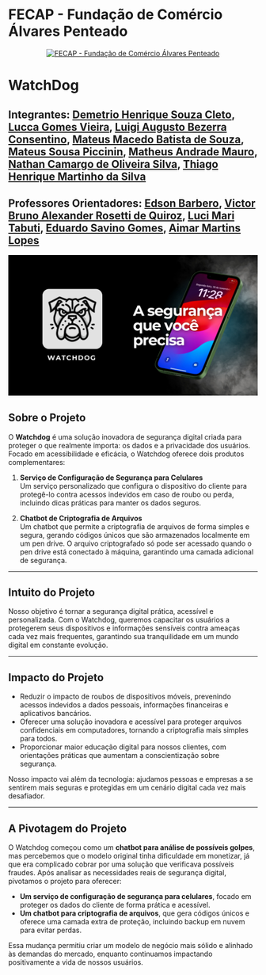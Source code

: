 # FECAP - Fundação de Comércio Álvares Penteado

<p align="center">
<a href= "https://www.fecap.br/"><img src="https://encrypted-tbn0.gstatic.com/images?q=tbn:ANd9GcRhZPrRa89Kma0ZZogxm0pi-tCn_TLKeHGVxywp-LXAFGR3B1DPouAJYHgKZGV0XTEf4AE&usqp=CAU" alt="FECAP - Fundação de Comércio Álvares Penteado" border="0"></a>
</p>

# WatchDog

## Integrantes: <a href="">Demetrio Henrique Souza Cleto</a>, <a href="">Lucca Gomes Vieira</a>, <a href="">Luigi Augusto Bezerra Consentino</a>, <a href="">Mateus Macedo Batista de Souza</a>, <a href="">Mateus Sousa Piccinin</a>, <a href="">Matheus Andrade Mauro</a>, <a href="">Nathan Camargo de Oliveira Silva</a>,  <a href="">Thiago Henrique Martinho da Silva</a>

## Professores Orientadores: <a href="https://www.linkedin.com/in/edsonbarbero/">Edson Barbero</a>, <a href="https://www.linkedin.com/in/victorbarq/">Victor Bruno Alexander Rosetti de Quiroz</a>, <a href="https://www.linkedin.com/in/lucymari/">Luci Mari Tabuti</a>, <a href="https://www.linkedin.com/in/eduardo-savino-gomes/">Eduardo Savino Gomes</a>, <a href="https://www.linkedin.com/in/aimarlopes/">Aimar Martins Lopes</a>

![Banner WatchDog](imagens/banner_watchdog.jpg)


## Sobre o Projeto

O **Watchdog** é uma solução inovadora de segurança digital criada para proteger o que realmente importa: os dados e a privacidade dos usuários. Focado em acessibilidade e eficácia, o Watchdog oferece dois produtos complementares:

1. **Serviço de Configuração de Segurança para Celulares**  
   Um serviço personalizado que configura o dispositivo do cliente para protegê-lo contra acessos indevidos em caso de roubo ou perda, incluindo dicas práticas para manter os dados seguros.

2. **Chatbot de Criptografia de Arquivos**  
   Um chatbot que permite a criptografia de arquivos de forma simples e segura, gerando códigos únicos que são armazenados localmente em um pen drive. O arquivo criptografado só pode ser acessado quando o pen drive está conectado à máquina, garantindo uma camada adicional de segurança.

---

## Intuito do Projeto

Nosso objetivo é tornar a segurança digital prática, acessível e personalizada. Com o Watchdog, queremos capacitar os usuários a protegerem seus dispositivos e informações sensíveis contra ameaças cada vez mais frequentes, garantindo sua tranquilidade em um mundo digital em constante evolução.

---

## Impacto do Projeto

- Reduzir o impacto de roubos de dispositivos móveis, prevenindo acessos indevidos a dados pessoais, informações financeiras e aplicativos bancários.
- Oferecer uma solução inovadora e acessível para proteger arquivos confidenciais em computadores, tornando a criptografia mais simples para todos.
- Proporcionar maior educação digital para nossos clientes, com orientações práticas que aumentam a conscientização sobre segurança.

Nosso impacto vai além da tecnologia: ajudamos pessoas e empresas a se sentirem mais seguras e protegidas em um cenário digital cada vez mais desafiador.

---

## A Pivotagem do Projeto

O Watchdog começou como um **chatbot para análise de possíveis golpes**, mas percebemos que o modelo original tinha dificuldade em monetizar, já que era complicado cobrar por uma solução que verificava possíveis fraudes. Após analisar as necessidades reais de segurança digital, pivotamos o projeto para oferecer:

- **Um serviço de configuração de segurança para celulares**, focado em proteger os dados do cliente de forma prática e acessível.
- **Um chatbot para criptografia de arquivos**, que gera códigos únicos e oferece uma camada extra de proteção, incluindo backup em nuvem para evitar perdas.

Essa mudança permitiu criar um modelo de negócio mais sólido e alinhado às demandas do mercado, enquanto continuamos impactando positivamente a vida de nossos usuários.


